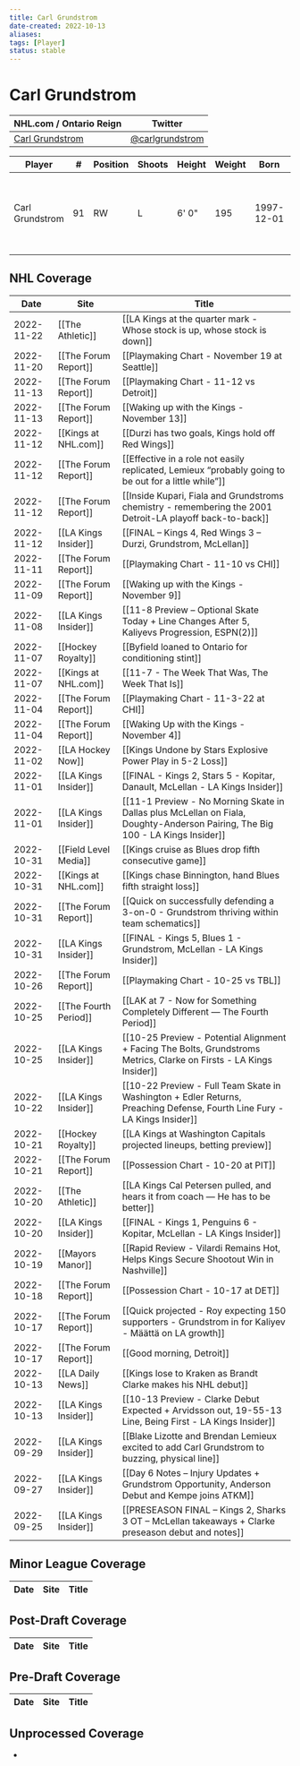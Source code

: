 ```yaml
---
title: Carl Grundstrom
date-created: 2022-10-13
aliases: 
tags: [Player]
status: stable
---
```


# Carl Grundstrom

| NHL.com / Ontario Reign                                                 | Twitter                                 |
| ----------------------------------------------------------------------- | --------------------------------------- |
|[Carl Grundstrom](https://www.nhl.com/player/carl-grundstrom-8479336) | [@carlgrundstrom](https://twitter.com/carlgrundstrom)

| Player          | \#  | Position | Shoots | Height | Weight | Born       | Birthplace | Draft                                    |
| --------------- | --- | -------- | ------ | ------ | ------ | ---------- | ---------- | ---------------------------------------- |
| Carl Grundstrom | 91  | RW       | L      | 6' 0"  | 195    | 1997-12-01 | Umea, SWE  | 2016 TOR, 2nd rd, 27th pk (57th overall) |




## NHL  Coverage
| Date       | Site                  | Title                                                                                                                       |
| ---------- | --------------------- | --------------------------------------------------------------------------------------------------------------------------- |
| 2022-11-22 | [[The Athletic]] | [[LA Kings at the quarter mark - Whose stock is up, whose stock is down]] |
| 2022-11-20 | [[The Forum Report]]  | [[Playmaking Chart - November 19 at Seattle]]                                                                               |
| 2022-11-13 | [[The Forum Report]]  | [[Playmaking Chart - 11-12 vs Detroit]]                                                                                     |
| 2022-11-13 | [[The Forum Report]]  | [[Waking up with the Kings - November 13]]                                                                                  |
| 2022-11-12 | [[Kings at NHL.com]]  | [[Durzi has two goals, Kings hold off Red Wings]]                                                                           |
| 2022-11-12 | [[The Forum Report]]  | [[Effective in a role not easily replicated, Lemieux “probably going to be out for a little while”]]                        |
| 2022-11-12 | [[The Forum Report]]  | [[Inside Kupari, Fiala and Grundstroms chemistry - remembering the 2001 Detroit-LA playoff back-to-back]]                   |
| 2022-11-12 | [[LA Kings Insider]]  | [[FINAL – Kings 4, Red Wings 3 – Durzi, Grundstrom, McLellan]]                                                              |
| 2022-11-11 | [[The Forum Report]]  | [[Playmaking Chart - 11-10 vs CHI]]                                                                                         |
| 2022-11-09 | [[The Forum Report]]  | [[Waking up with the Kings - November 9]]                                                                                   |
| 2022-11-08 | [[LA Kings Insider]]  | [[11-8 Preview – Optional Skate Today + Line Changes After 5, Kaliyevs Progression, ESPN(2)]]                               |
| 2022-11-07 | [[Hockey Royalty]]    | [[Byfield loaned to Ontario for conditioning stint]]                                                                        |
| 2022-11-07 | [[Kings at NHL.com]]  | [[11-7 - The Week That Was, The Week That Is]]                                                                              |
| 2022-11-04 | [[The Forum Report]]  | [[Playmaking Chart - 11-3-22 at CHI]]                                                                                       |
| 2022-11-04 | [[The Forum Report]]  | [[Waking Up with the Kings - November 4]]                                                                                   |
| 2022-11-02 | [[LA Hockey Now]]     | [[Kings Undone by Stars Explosive Power Play in 5-2 Loss]]                                                                  |
| 2022-11-01 | [[LA Kings Insider]]  | [[FINAL - Kings 2, Stars 5 - Kopitar, Danault, McLellan - LA Kings Insider]]                                                |
| 2022-11-01 | [[LA Kings Insider]]  | [[11-1 Preview - No Morning Skate in Dallas plus McLellan on Fiala, Doughty-Anderson Pairing, The Big 100 - LA Kings Insider]] |
| 2022-10-31 | [[Field Level Media]] | [[Kings cruise as Blues drop fifth consecutive game]]                                                                       |
| 2022-10-31 | [[Kings at NHL.com]]  | [[Kings chase Binnington, hand Blues fifth straight loss]]                                                                  |
| 2022-10-31 | [[The Forum Report]]  | [[Quick on successfully defending a 3-on-0 - Grundstrom thriving within team schematics]]                                   |
| 2022-10-31 | [[LA Kings Insider]]  | [[FINAL - Kings 5, Blues 1 - Grundstrom, McLellan - LA Kings Insider]]                                                      |
| 2022-10-26 | [[The Forum Report]]  | [[Playmaking Chart - 10-25 vs TBL]]                                                                                         |
| 2022-10-25 | [[The Fourth Period]] | [[LAK at 7 - Now for Something Completely Different — The Fourth Period]]                                                   |
| 2022-10-25 | [[LA Kings Insider]]  | [[10-25 Preview - Potential Alignment + Facing The Bolts, Grundstroms Metrics, Clarke on Firsts - LA Kings Insider]]        |
| 2022-10-22 | [[LA Kings Insider]]  | [[10-22 Preview - Full Team Skate in Washington + Edler Returns, Preaching Defense, Fourth Line Fury - LA Kings Insider]]   |
| 2022-10-21 | [[Hockey Royalty]]    | [[LA Kings at Washington Capitals projected lineups, betting preview]]                                                      |
| 2022-10-21 | [[The Forum Report]]  | [[Possession Chart - 10-20 at PIT]]                                                                                         |
| 2022-10-20 | [[The Athletic]]      | [[LA Kings Cal Petersen pulled, and hears it from coach — He has to be better]]                                             |
| 2022-10-20 | [[LA Kings Insider]]  | [[FINAL - Kings 1, Penguins 6 - Kopitar, McLellan - LA Kings Insider]]                                                      |
| 2022-10-19 | [[Mayors Manor]]      | [[Rapid Review - Vilardi Remains Hot, Helps Kings Secure Shootout Win in Nashville]]                                        |
| 2022-10-18 | [[The Forum Report]]  | [[Possession Chart - 10-17 at DET]]                                                                                         |
| 2022-10-17 | [[The Forum Report]]  | [[Quick projected - Roy expecting 150 supporters - Grundstrom in for Kaliyev - Määttä on LA growth]]                        |
| 2022-10-17 | [[The Forum Report]]  | [[Good morning, Detroit]]                                                                                                   |
| 2022-10-13 | [[LA Daily News]]     | [[Kings lose to Kraken as Brandt Clarke makes his NHL debut]]                                                               |
| 2022-10-13 | [[LA Kings Insider]]  | [[10-13 Preview - Clarke Debut Expected + Arvidsson out, 19-55-13 Line, Being First - LA Kings Insider]]                    |
| 2022-09-29 | [[LA Kings Insider]]  | [[Blake Lizotte and Brendan Lemieux excited to add Carl Grundstrom to buzzing, physical line]]                              |
| 2022-09-27 | [[LA Kings Insider]]  | [[Day 6 Notes – Injury Updates + Grundstrom Opportunity, Anderson Debut and Kempe joins ATKM]]                              |
| 2022-09-25 | [[LA Kings Insider]]  | [[PRESEASON FINAL – Kings 2, Sharks 3 OT – McLellan takeaways + Clarke preseason debut and notes]]                          |


## Minor League Coverage
Date | Site |  Title
---|---|---



## Post-Draft Coverage
Date | Site |  Title
---|---|---



## Pre-Draft Coverage
Date | Site |  Title
---|---|---


## Unprocessed Coverage
- 
